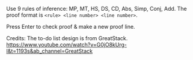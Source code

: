 Use 9 rules of inference: MP, MT, HS, DS, CD, Abs, Simp, Conj, Add.
The proof format is `<rule> <line number> <line number>`.

Press Enter to check proof & make a new proof line.

Credits:
The to-do list design is from GreatStack.
https://www.youtube.com/watch?v=G0jO8kUrg-I&t=1193s&ab_channel=GreatStack

